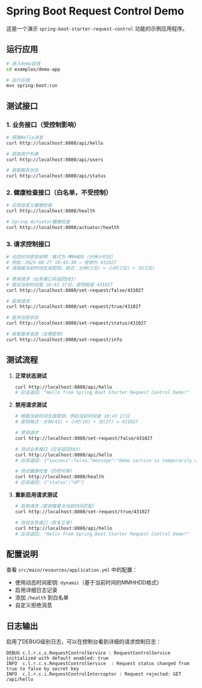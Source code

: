 # Spring Boot Request Control Demo

这是一个演示 `spring-boot-starter-request-control` 功能的示例应用程序。

## 运行应用

```bash
# 进入demo目录
cd examples/demo-app

# 运行应用
mvn spring-boot:run
```

## 测试接口

### 1. 业务接口（受控制影响）

```bash
# 获取Hello消息
curl http://localhost:8080/api/hello

# 获取用户列表
curl http://localhost:8080/api/users

# 获取服务状态
curl http://localhost:8080/api/status
```

### 2. 健康检查接口（白名单，不受控制）

```bash
# 应用自定义健康检查
curl http://localhost:8080/health

# Spring Actuator健康检查
curl http://localhost:8080/actuator/health
```

### 3. 请求控制接口

```bash
# 动态时间密钥说明：格式为 MMHHDD（分钟小时日）
# 例如：2025-08-27 10:43:30 → 密钥为 431027
# 请根据当前时间生成密钥，格式：分钟(2位) + 小时(2位) + 日(2位)

# 禁用请求（业务接口将返回503）
# 假设当前时间是 10:43 27日，密钥就是 431027
curl http://localhost:8080/set-request/false/431027

# 启用请求
curl http://localhost:8080/set-request/true/431027

# 查询当前状态
curl http://localhost:8080/set-request/status/431027

# 获取基本信息（无需密钥）
curl http://localhost:8080/set-request/info
```

## 测试流程

1. **正常状态测试**
   ```bash
   curl http://localhost:8080/api/hello
   # 应该返回: "Hello from Spring Boot Starter Request Control Demo!"
   ```

2. **禁用请求测试**
   ```bash
   # 根据当前时间生成密钥，例如当前时间是 10:43 27日
   # 密钥格式：分钟(43) + 小时(10) + 日(27) = 431027
   
   # 禁用请求
   curl http://localhost:8080/set-request/false/431027
   
   # 测试业务接口（应该返回503）
   curl http://localhost:8080/api/hello
   # 应该返回: {"success":false,"message":"Demo service is temporarily unavailable for maintenance","data":null,"code":503}
   
   # 测试健康检查（仍然可用）
   curl http://localhost:8080/health
   # 应该返回: {"status":"UP"}
   ```

3. **重新启用请求测试**
   ```bash
   # 启用请求（密钥需要与当前时间匹配）
   curl http://localhost:8080/set-request/true/431027
   
   # 测试业务接口（恢复正常）
   curl http://localhost:8080/api/hello
   # 应该返回: "Hello from Spring Boot Starter Request Control Demo!"
   ```

## 配置说明

查看 `src/main/resources/application.yml` 中的配置：

- 使用动态时间密钥: `dynamic`（基于当前时间的MMHHDD格式）
- 启用详细日志记录
- 添加 `/health` 到白名单
- 自定义拒绝消息

## 日志输出

启用了DEBUG级别日志，可以在控制台看到详细的请求控制日志：

```
DEBUG c.l.r.c.s.RequestControlService : RequestControlService initialized with default enabled: true
INFO  c.l.r.c.s.RequestControlService  : Request status changed from true to false by secret key
INFO  c.l.r.c.i.RequestControlInterceptor : Request rejected: GET /api/hello
```